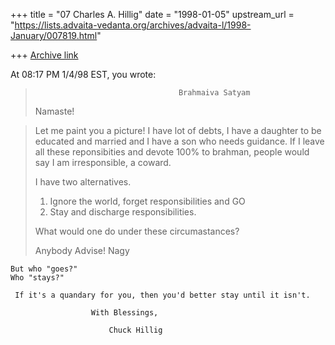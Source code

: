 +++
title = "07 Charles A. Hillig"
date = "1998-01-05"
upstream_url = "https://lists.advaita-vedanta.org/archives/advaita-l/1998-January/007819.html"

+++
[Archive link](https://lists.advaita-vedanta.org/archives/advaita-l/1998-January/007819.html)

At 08:17 PM 1/4/98 EST, you wrote:
>                                     Brahmaiva Satyam
>Namaste!
>


>
>Let me paint you a picture!   I have lot of debts, I have a daughter to be
>educated and married and I have a son who needs guidance.  If I leave all
>these reponsibities and devote 100% to brahman, people would say I am
>irresponsible, a coward.
>
>I have two alternatives.
>
>1. Ignore the world, forget responsibilities and GO
>2. Stay and discharge responsibilities.
>
>What would one do under these circumastances?
>
>Anybody Advise!
>                                                      Nagy


    But who "goes?"
    Who "stays?"

     If it's a quandary for you, then you'd better stay until it isn't.

                      With Blessings,

                          Chuck Hillig

